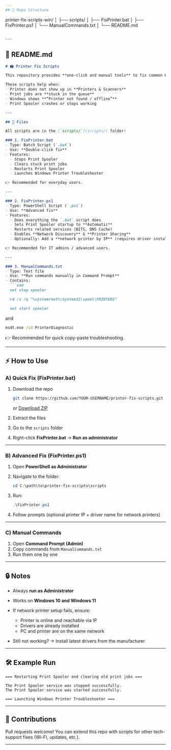 ```yaml
---
## 📂 Repo Structure

```
printer-fix-scripts-win/
│
├── scripts/
│   ├── FixPrinter.bat
│   ├── FixPrinter.ps1
│   └── ManualCommands.txt
│
└── README.md
```

---
```


## 📄 README.md

````markdown
# 🖨️ Printer Fix Scripts

This repository provides **one-click and manual tools** to fix common Windows printer issues.

These scripts help when:
- Printer does not show up in **Printers & Scanners**
- Print jobs are **stuck in the queue**
- Windows shows **“Printer not found / offline”**
- Print Spooler crashes or stops working

---

## 📂 Files

All scripts are in the [`scripts/`](scripts/) folder:

### 1. FixPrinter.bat
- Type: Batch Script (`.bat`)
- Use: **Double-click fix**
- Features:
  - Stops Print Spooler
  - Clears stuck print jobs
  - Restarts Print Spooler
  - Launches Windows Printer Troubleshooter

👉 Recommended for everyday users.

---

### 2. FixPrinter.ps1
- Type: PowerShell Script (`.ps1`)
- Use: **Advanced fix**
- Features:
  - Does everything the `.bat` script does
  - Sets Print Spooler startup to **Automatic**
  - Restarts related services (BITS, DNS Cache)
  - Enables **Network Discovery** & **Printer Sharing**
  - Optionally: Add a **network printer by IP** (requires driver installed)

👉 Recommended for IT admins / advanced users.

---

### 3. ManualCommands.txt
- Type: Text file
- Use: **Run commands manually in Command Prompt**
- Contains:
  ```cmd
  net stop spooler

  rd /s /q "%systemroot%\System32\spool\PRINTERS"

  net start spooler
````

and

```cmd
msdt.exe /id PrinterDiagnostic
```

👉 Recommended for quick copy-paste troubleshooting.

---

## ⚡ How to Use

### A) Quick Fix (FixPrinter.bat)

1. Download the repo

   ```bash
   git clone https://github.com/YOUR-USERNAME/printer-fix-scripts.git
   ```

   or [Download ZIP](../../archive/refs/heads/main.zip)
2. Extract the files
3. Go to the `scripts` folder
4. Right-click **FixPrinter.bat** → **Run as administrator**

---

### B) Advanced Fix (FixPrinter.ps1)

1. Open **PowerShell as Administrator**
2. Navigate to the folder:

   ```powershell
   cd C:\path\to\printer-fix-scripts\scripts
   ```
3. Run:

   ```powershell
   .\FixPrinter.ps1
   ```
4. Follow prompts (optional printer IP + driver name for network printers)

---

### C) Manual Commands

1. Open **Command Prompt (Admin)**
2. Copy commands from `ManualCommands.txt`
3. Run them one by one

---

## 🔒 Notes

* Always **run as Administrator**
* Works on **Windows 10 and Windows 11**
* If network printer setup fails, ensure:

  * Printer is online and reachable via IP
  * Drivers are already installed
  * PC and printer are on the same network
* Still not working? → Install latest drivers from the manufacturer

---

## 🛠️ Example Run

```
=== Restarting Print Spooler and clearing old print jobs ===

The Print Spooler service was stopped successfully.
The Print Spooler service was started successfully.

=== Launching Windows Printer Troubleshooter ===
```

---

## 🤝 Contributions

Pull requests welcome!
You can extend this repo with scripts for other tech-support fixes (Wi-Fi, updates, etc.).

---

```

